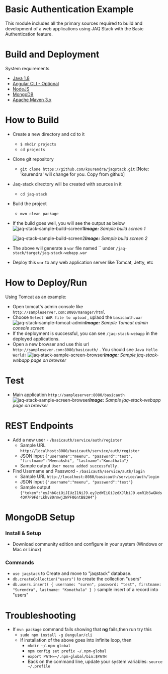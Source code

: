 # Basic Authentication Example
This module includes all the primary sources required to build and development of a web applications using JAQ Stack with the Basic Authentication feature.

# Build and Deployment
System requirements
* [Java 1.8](http://www.oracle.com/technetwork/java/javase/downloads/jdk8-downloads-2133151.html)
* [Angular CLI - Optional](https://cli.angular.io/)
* [NodeJS](https://nodejs.org/en/download/)
* [MongoDB](https://www.mongodb.com/)
* [Apache Maven 3.x](https://maven.apache.org/download.cgi)


# How to Build

* Create a new directory and cd to it
  * `$ mkdir projects`
  * `cd projects`
* Clone git repository  
  * `git clone https://github.com/ksurendra/jaqstack.git` [Note: 'ksurendra' will change for you. Copy from github]
* Jaq-stack directory will be created with sources in it
  * `cd jaq-stack`
* Build the project
  * `mvn clean package`
* If the build goes well, you will see the output as below
  ![jaq-stack-sample-build-screen1](https://user-images.githubusercontent.com/902972/39282460-15835c04-48cf-11e8-8f04-2c4d699ac843.png)***Image:*** *Sample build screen 1*
  
  ![jaq-stack-sample-build-screen2](https://user-images.githubusercontent.com/902972/39282459-156fa466-48cf-11e8-8c3f-ecc852b4d2df.png)***Image:*** *Sample build screen 2*
* The above will generate a `war` file named `` under `/jaq-stack/target/jaq-stack-webapp.war`
* Deploy this `war` to any web application server like Tomcat, Jetty, etc

# How to Deploy/Run

Using Tomcat as an example:
* Open tomcat's admin console like `http://sampleserver.com:8080/manager/html` 
* Choose `Select WAR file to upload` , uplaod the `basicauth.war`
  ![jaq-stack-sample-tomcat-admin](https://user-images.githubusercontent.com/902972/39284635-dfe0e0b6-48d9-11e8-9211-c5650ff5e8a3.png)***Image:*** *Sample Tomcat admin console screen*
* If the deployment is successful, you can see `/jaq-stack-webapp` in the deployed applications.
* Open a new browser and use this url `http://samplesever.com:8080/basicauth/` . You should see `Java Hello World!`
  ![jaq-stack-sample-screen-browser](https://user-images.githubusercontent.com/902972/39284861-0d430d80-48db-11e8-8b96-16719b595e96.png)***Image:*** *Sample jaq-stack-webapp page on browser*

# Test
* Main application `http://sampleserver:8080/basicauth`
  ![jaq-stack-sample-screen-browser](https://user-images.githubusercontent.com/902972/39284861-0d430d80-48db-11e8-8b96-16719b595e96.png)***Image:*** *Sample jaq-stack-webapp page on browser*


# REST Endpoints
* Add a new user - `/basicauth/service/auth/register`
  * Sample URL `http://localhost:8080/basicauth/service/auth/register`
  * JSON input `{"username":"meenu", "password":"test", "firstname":"Meenakshi", "lastname":"Konathala"}`
  * Sample output `User meenu added successfully.` 
* Find Username and Password - `/basicauth/service/auth/login`
  * Sample URL `http://localhost:8080/basicauth/service/auth/login`
  * JSON input `{"username":"meenu", "password":"test"}`
  * Sample output `{"token":"eyJhbGciOiJIUzI1NiJ9.eyJzdWIiOiJzdXJlbiJ9.emR1bSwGNds4QV7P9FdrLkhv80rmwj3WPF06ntB83H4"}` 


# MongoDB Setup
### Install & Setup
* Download community edition and configure in your system (Windows or Mac or Linux)
### Commands
* `use jaqstack` to Create and move to "jaqstack" database.
* `db.createCollection("users")` to create the collection "users"
* `db.users.insert( { username: "suren", password: "test", firstname: "Surendra", lastname: "Konathala" } )` sample insert of a record into "users"

# Troubleshooting
* If `mvn package` command fails showing that **ng** fails,then run try this
  * `sudo npm install -g @angular/cli`
  * If installation of the above goes into infinite loop, then
    * `mkdir ~/.npm-global`
    * `npm config set prefix ~/.npm-global`
    * `export PATH=~/.npm-global/bin:$PATH`
    * Back on the command line, update your system variables: `source ~/.profile`






